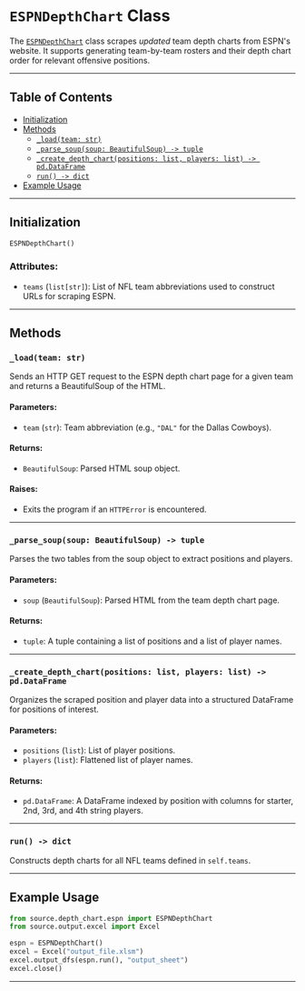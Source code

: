 # `ESPNDepthChart` Class

The [`ESPNDepthChart`](../source/depth_chart/espn.py) class scrapes *updated* team depth charts from ESPN's website. It supports generating team-by-team rosters and their depth chart order for relevant offensive positions.

---

## Table of Contents

- [Initialization](#initialization)
- [Methods](#methods)
  - [`_load(team: str)`](#_loadteam-str)
  - [`_parse_soup(soup: BeautifulSoup) -> tuple`](#_parse_soupsoup-beautifulsoup---tuple)
  - [`_create_depth_chart(positions: list, players: list) -> pd.DataFrame`](#_create_depth_chartpositions-list-players-list---pddataframe)
  - [`run() -> dict`](#run---dict)
- [Example Usage](#example-usage)

---

## Initialization

```python
ESPNDepthChart()
```

### Attributes:
- `teams` (`list[str]`): List of NFL team abbreviations used to construct URLs for scraping ESPN.

---

## Methods

### `_load(team: str)`

Sends an HTTP GET request to the ESPN depth chart page for a given team and returns a BeautifulSoup of the HTML.

#### Parameters:
- `team` (`str`): Team abbreviation (e.g., `"DAL"` for the Dallas Cowboys).

#### Returns:
- `BeautifulSoup`: Parsed HTML soup object.

#### Raises:
- Exits the program if an `HTTPError` is encountered.

---

### `_parse_soup(soup: BeautifulSoup) -> tuple`

Parses the two tables from the soup object to extract positions and players.

#### Parameters:
- `soup` (`BeautifulSoup`): Parsed HTML from the team depth chart page.

#### Returns:
- `tuple`: A tuple containing a list of positions and a list of player names.

---

### `_create_depth_chart(positions: list, players: list) -> pd.DataFrame`

Organizes the scraped position and player data into a structured DataFrame for positions of interest.

#### Parameters:
- `positions` (`list`): List of player positions.
- `players` (`list`): Flattened list of player names.

#### Returns:
- `pd.DataFrame`: A DataFrame indexed by position with columns for starter, 2nd, 3rd, and 4th string players.

---

### `run() -> dict`

Constructs depth charts for all NFL teams defined in `self.teams`.

---

## Example Usage

```python
from source.depth_chart.espn import ESPNDepthChart
from source.output.excel import Excel

espn = ESPNDepthChart()
excel = Excel("output_file.xlsm")
excel.output_dfs(espn.run(), "output_sheet")
excel.close()
```

---